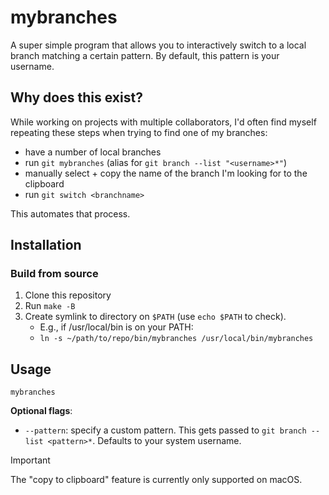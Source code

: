 # mybranches

A super simple program that allows you to interactively switch to a local branch matching a certain pattern. By default, this pattern is your username.

## Why does this exist?

While working on projects with multiple collaborators, I'd often find myself repeating these steps when trying to find one of my branches:

- have a number of local branches
- run `git mybranches` (alias for `git branch --list "<username>*"`)
- manually select + copy the name of the branch I'm looking for to the clipboard
- run `git switch <branchname>`

This automates that process.

## Installation
### Build from source
1. Clone this repository
2. Run `make -B`
3. Create symlink to directory on `$PATH` (use `echo $PATH` to check). 
    - E.g., if /usr/local/bin is on your PATH:
    - `ln -s ~/path/to/repo/bin/mybranches /usr/local/bin/mybranches`

## Usage
```
mybranches
```

**Optional flags**:
- `--pattern`: specify a custom pattern. This gets passed to `git branch --list <pattern>*`. Defaults to your system username.

> [!IMPORTANT]
> The "copy to clipboard" feature is currently only supported on macOS.